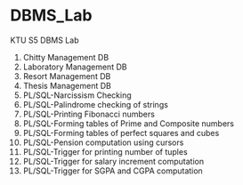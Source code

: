 # DBMS_Lab
KTU S5 DBMS Lab

1. Chitty Management DB
2. Laboratory Management DB
3. Resort Management DB
4. Thesis Management DB
5. PL/SQL-Narcissism Checking
6. PL/SQL-Palindrome checking of strings
7. PL/SQL-Printing Fibonacci numbers
8. PL/SQL-Forming tables of Prime and Composite numbers
9. PL/SQL-Forming tables of perfect squares and cubes
10. PL/SQL-Pension computation using cursors
11. PL/SQL-Trigger for printing number of tuples
12. PL/SQL-Trigger for salary increment computation
13. PL/SQL-Trigger for SGPA and CGPA computation
